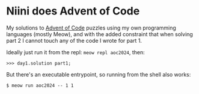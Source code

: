 # Niini does Advent of Code

My solutions to [Advent of Code](https://adventofcode.com/) puzzles using
my own programming languages (mostly Meow), and with the added constraint
that when solving part 2 I cannot touch any of the code I wrote for part 1.

Ideally just run it from the repl: `meow repl aoc2024`, then:

```
>>> day1.solution part1;
```

But there's an executable entrypoint, so running from the shell also works:

```
$ meow run aoc2024 -- 1 1
```
